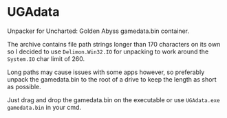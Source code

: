# UGAdata
Unpacker for Uncharted: Golden Abyss gamedata.bin container.

The archive contains file path strings longer than 170 characters on its own so I decided to use `Delimon.Win32.IO` for unpacking to work around the `System.IO` char limit of 260.

Long paths may cause issues with some apps however, so preferably unpack the gamedata.bin to the root of a drive to keep the length as short as possible.

Just drag and drop the gamedata.bin on the executable or use `UGAdata.exe gamedata.bin` in your cmd.
